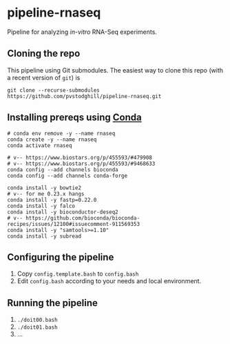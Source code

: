 # pipeline-rnaseq

Pipeline for analyzing _in-vitro_ RNA-Seq experiments.

## Cloning the repo

This pipeline using Git submodules. The easiest way to clone this repo (with a recent version of `git`) is

```
git clone --recurse-submodules https://github.com/pvstodghill/pipeline-rnaseq.git
```

## Installing prereqs using [Conda](https://conda.io)

```
# conda env remove -y --name rnaseq
conda create -y --name rnaseq
conda activate rnaseq

# v-- https://www.biostars.org/p/455593/#479908
# v-- https://www.biostars.org/p/455593/#9468633
conda config --add channels bioconda
conda config --add channels conda-forge

conda install -y bowtie2
# v-- for me 0.23.x hangs
conda install -y fastp=0.22.0
conda install -y falco
conda install -y bioconductor-deseq2
# v-- https://github.com/bioconda/bioconda-recipes/issues/12100#issuecomment-911569353
conda install -y "samtools>=1.10"
conda install -y subread
```
## Configuring the pipeline

1. Copy `config.template.bash` to `config.bash`
2. Edit `config.bash` according to your needs and local environment.

## Running the pipeline

1. `./doit00.bash`
2. `./doit01.bash`
3. ...
